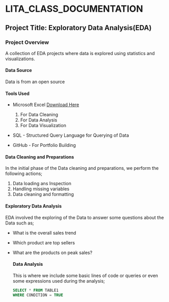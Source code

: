 # LITA_CLASS_DOCUMENTATION

## Project Title: Exploratory Data Analysis(EDA)

### Project Overview 

A collection of EDA projects where data is explored using statistics and visualizations.

#### Data Source
Data is from an open source

#### Tools Used
- Microsoft Excel [Download Here](https://www.microsoft.com)
  1. For Data Cleaning
  2. For Data Analysis
  3. For Data Visualization
     
- SQL - Structured Query Language for Querying of Data
- GitHub - For Portfolio Building

#### Data Cleaning and Preparations
In the initial phase of the Data cleaning and preparations, we perform the following actions;
1. Data loading ans Inspection
2. Handling missing variables
3. Data cleaning and formatting

#### Exploratory Data Analysis
EDA involved the exploring of the Data to answer some questions about the Data such as;
- What is the overall sales trend
- Which product are top sellers
- What are the products on peak sales?

  #### Data Analysis
  This is where we include some basic lines of code or queries or even some expressions used during the analysis;

  ```SQL
  SELECT * FROM TABLE1
  WHERE CONDITION = TRUE
  ```

